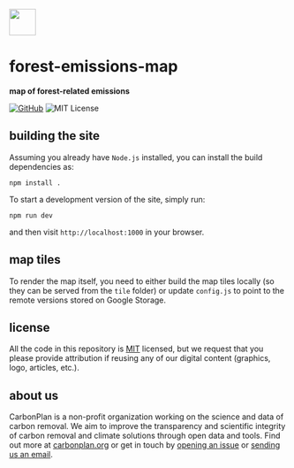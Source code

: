 <img
  src='https://carbonplan-assets.s3.amazonaws.com/monogram/dark-small.png'
  height='48'
/>

# forest-emissions-map

**map of forest-related emissions**


[![GitHub][github-badge]][github]
![MIT License][]

[github]: https://github.com/carbonplan/forest-emissions-map
[github-badge]: https://flat.badgen.net/badge/-/github?icon=github&label
[mit license]: https://flat.badgen.net/badge/license/MIT/blue

## building the site

Assuming you already have `Node.js` installed, you can install the build dependencies as:

```shell
npm install .
```

To start a development version of the site, simply run:

```shell
npm run dev
```

and then visit `http://localhost:1000` in your browser.

## map tiles

To render the map itself, you need to either build the map tiles locally (so they can be served from the `tile` folder) or update `config.js` to point to the remote versions stored on Google Storage.

## license

All the code in this repository is [MIT](https://choosealicense.com/licenses/mit/) licensed, but we request that you please provide attribution if reusing any of our digital content (graphics, logo, articles, etc.).

## about us

CarbonPlan is a non-profit organization working on the science and data of carbon removal. We aim to improve the transparency and scientific integrity of carbon removal and climate solutions through open data and tools. Find out more at [carbonplan.org](https://carbonplan.org/) or get in touch by [opening an issue](https://github.com/carbonplan/forest-emissions-map/issues/new) or [sending us an email](mailto:hello@carbonplan.org).

